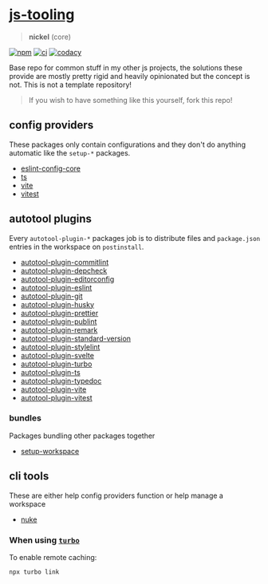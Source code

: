 # [js-tooling](https://github.com/AlexAegis/js-tooling)

> **nickel** (core)

[![npm](https://img.shields.io/npm/v/@alexaegis/ts/latest)](https://www.npmjs.com/package/@alexaegis/ts)
[![ci](https://github.com/AlexAegis/js-tooling/actions/workflows/cicd.yml/badge.svg)](https://github.com/AlexAegis/js-tooling/actions/workflows/cicd.yml)
[![codacy](https://app.codacy.com/project/badge/Grade/7939332dc9454dc1b0529e720ff902e6)](https://www.codacy.com/gh/AlexAegis/js-tooling/dashboard?utm_source=github.com&utm_medium=referral&utm_content=AlexAegis/js-tooling&utm_campaign=Badge_Grade)

Base repo for common stuff in my other js projects, the solutions these provide
are mostly pretty rigid and heavily opinionated but the concept is not. This is
not a template repository!

> If you wish to have something like this yourself, fork this repo!

## config providers

These packages only contain configurations and they don't do anything automatic
like the `setup-*` packages.

- [eslint-config-core](packages/eslint-config-core/)
- [ts](packages/ts/)
- [vite](packages/vite/)
- [vitest](packages/vitest/)

## autotool plugins

Every `autotool-plugin-*` packages job is to distribute files and `package.json`
entries in the workspace on `postinstall`.

- [autotool-plugin-commitlint](packages/autotool-plugin-commitlint/)
- [autotool-plugin-depcheck](packages/autotool-plugin-depcheck/)
- [autotool-plugin-editorconfig](packages/autotool-plugin-editorconfig/)
- [autotool-plugin-eslint](packages/autotool-plugin-eslint/)
- [autotool-plugin-git](packages/autotool-plugin-git/)
- [autotool-plugin-husky](packages/autotool-plugin-husky/)
- [autotool-plugin-prettier](packages/autotool-plugin-prettier/)
- [autotool-plugin-publint](packages/autotool-plugin-publint/)
- [autotool-plugin-remark](packages/autotool-plugin-remark/)
- [autotool-plugin-standard-version](packages/autotool-plugin-standard-version/)
- [autotool-plugin-stylelint](packages/autotool-plugin-stylelint/)
- [autotool-plugin-svelte](packages/autotool-plugin-svelte/)
- [autotool-plugin-turbo](packages/autotool-plugin-turbo/)
- [autotool-plugin-ts](packages/autotool-plugin-ts/)
- [autotool-plugin-typedoc](packages/autotool-plugin-typedoc/)
- [autotool-plugin-vite](packages/autotool-plugin-vite/)
- [autotool-plugin-vitest](packages/autotool-plugin-vitest/)

### bundles

Packages bundling other packages together

- [setup-workspace](packages/setup-workspace/)

## cli tools

These are either help config providers function or help manage a workspace

- [nuke](packages/nuke/)

### When using [`turbo`](packages/autotool-plugin-turbo/)

To enable remote caching:

```sh
npx turbo link
```
